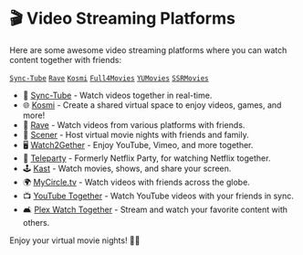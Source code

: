 # 🎬 Video Streaming Platforms

Here are some awesome video streaming platforms where you can watch content together with friends:
<br>

[`Sync-Tube`](https://sync-tube.de/)
[`Rave`](https://rave.io/)
[`Kosmi`](https://app.kosmi.io/)
[`Full4Movies`](https://www.full4movies.food/)
[`YUMovies`](https://Yupmovie.com)
[`SSRMovies`](https://ssrmovies.wf/)

- 🎥 [Sync-Tube](https://sync-tube.de/) - Watch videos together in real-time.
- 🌐 [Kosmi](https://app.kosmi.io/) - Create a shared virtual space to enjoy videos, games, and more!
- 💫 [Rave](https://rave.io/) - Watch videos from various platforms with friends.
- 🎉 [Scener](https://www.scener.com/) - Host virtual movie nights with friends and family.
- 🖥️ [Watch2Gether](https://www.watch2gether.com/) - Enjoy YouTube, Vimeo, and more together.
- 🍿 [Teleparty](https://www.teleparty.com/) - Formerly Netflix Party, for watching Netflix together.
- 🕹️ [Kast](https://www.kast.com/) - Watch movies, shows, and share your screen.
- 🌍 [MyCircle.tv](https://www.mycircle.tv/) - Watch videos with friends across the globe.
- 📺 [YouTube Together](https://www.youtube.com/together) - Watch YouTube videos with your friends in sync.
- 🛋️ [Plex Watch Together](https://www.plex.tv/) - Stream and watch your favorite content with others.
  
Enjoy your virtual movie nights! 🍿🎉



